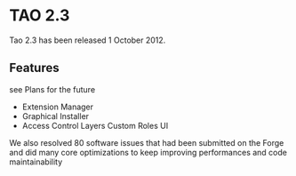 <!--
created_at: '2012-06-15 10:19:03'
updated_at: '2013-02-26 17:29:42'
authors:
    - 'Lionel Lecaque'
tags:
    - 'Past release history'
-->

TAO 2.3
=======

Tao 2.3 has been released 1 October 2012.

Features
--------

see Plans for the future

-   Extension Manager
-   Graphical Installer
-   Access Control Layers Custom Roles UI

We also resolved 80 software issues that had been submitted on the Forge and did many core optimizations to keep improving performances and code maintainability



